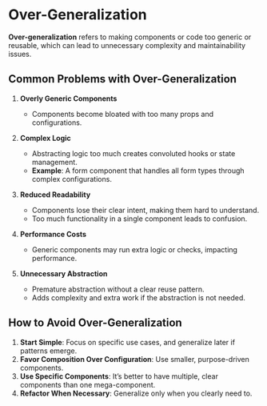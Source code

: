 # Over-Generalization

**Over-generalization** refers to making components or code too generic or reusable, which can lead to unnecessary complexity and maintainability issues.

## Common Problems with Over-Generalization

1. **Overly Generic Components**
   - Components become bloated with too many props and configurations.

2. **Complex Logic**
   - Abstracting logic too much creates convoluted hooks or state management.
   - **Example**: A form component that handles all form types through complex configurations.

3. **Reduced Readability**
   - Components lose their clear intent, making them hard to understand.
   - Too much functionality in a single component leads to confusion.

4. **Performance Costs**
   - Generic components may run extra logic or checks, impacting performance.

5. **Unnecessary Abstraction**
   - Premature abstraction without a clear reuse pattern.
   - Adds complexity and extra work if the abstraction is not needed.

## How to Avoid Over-Generalization

1. **Start Simple**: Focus on specific use cases, and generalize later if patterns emerge.
2. **Favor Composition Over Configuration**: Use smaller, purpose-driven components.
3. **Use Specific Components**: It’s better to have multiple, clear components than one mega-component.
4. **Refactor When Necessary**: Generalize only when you clearly need to.
